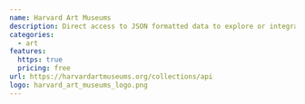 ```yaml
---
name: Harvard Art Museums
description: Direct access to JSON formatted data to explore or integrate the museums’ collections into projects.
categories:
  - art
features:
  https: true
  pricing: free
url: https://harvardartmuseums.org/collections/api
logo: harvard_art_museums_logo.png
---
```

